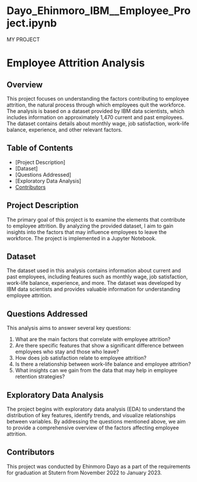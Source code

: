 # Dayo_Ehinmoro_IBM__Employee_Project.ipynb
MY PROJECT
# Employee Attrition Analysis

## Overview
This project focuses on understanding the factors contributing to employee attrition, the natural process through which employees quit the workforce. The analysis is based on a dataset provided by IBM data scientists, which includes information on approximately 1,470 current and past employees. The dataset contains details about monthly wage, job satisfaction, work-life balance, experience, and other relevant factors.

## Table of Contents
- [Project Description]
- [Dataset]
- [Questions Addressed]
- [Exploratory Data Analysis]
- [Contributors](#contributors)


## Project Description
The primary goal of this project is to examine the elements that contribute to employee attrition. By analyzing the provided dataset, I aim to gain insights into the factors that may influence employees to leave the workforce. The project is implemented in a Jupyter Notebook.

## Dataset
The dataset used in this analysis contains information about current and past employees, including features such as monthly wage, job satisfaction, work-life balance, experience, and more. The dataset was developed by IBM data scientists and provides valuable information for understanding employee attrition.

## Questions Addressed
This analysis aims to answer several key questions:
1. What are the main factors that correlate with employee attrition?
2. Are there specific features that show a significant difference between employees who stay and those who leave?
3. How does job satisfaction relate to employee attrition?
4. Is there a relationship between work-life balance and employee attrition?
5. What insights can we gain from the data that may help in employee retention strategies?

## Exploratory Data Analysis
The project begins with exploratory data analysis (EDA) to understand the distribution of key features, identify trends, and visualize relationships between variables. By addressing the questions mentioned above, we aim to provide a comprehensive overview of the factors affecting employee attrition.

## Contributors
This project was conducted by Ehinmoro Dayo as a part of the requirements for graduation at Stutern from November 2022 to January 2023.

